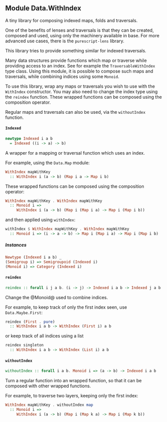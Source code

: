 ## Module Data.WithIndex

A tiny library for composing indexed maps, folds and traversals.

One of the benefits of lenses and traversals is that they can be
created, composed and used, using only the machinery available in base.
For more advanced use cases, there is the `purescript-lens` library.

This library tries to provide something similar for indexed traversals.

Many data structures provide functions which map or traverse while providing
access to an index. See for example the `TraversableWithIndex` type class.
Using this module, it is possible to compose such maps and traversals, 
while combining indices using some `Monoid`.

To use this library, wrap any maps or traversals you wish to use with the `WithIndex`
constructor. You may also need to change the index type using the `reindex`
function. These wrapped functions can be composed using the composition operator.

Regular maps and traversals can also be used, via the `withoutIndex` function.

#### `Indexed`

``` purescript
newtype Indexed i a b
  = Indexed ((i -> a) -> b)
```

A wrapper for a mapping or traversal function which uses an index.

For example, using the `Data.Map` module:

```purescript
WithIndex mapWithKey
  :: WithIndex i (a -> b) (Map i a -> Map i b)
```

These wrapped functions can be composed using the composition operator:

```purescript
WithIndex mapWithKey . WithIndex mapWithKey
  :: Monoid i =>
     WithIndex i (a -> b) (Map i (Map i a) -> Map i (Map i b))
```

and then applied using `withIndex`:

```purescript
withIndex $ WithIndex mapWithKey . WithIndex mapWithKey
  :: Monoid i => (i -> a -> b) -> Map i (Map i a) -> Map i (Map i b)
```

##### Instances
``` purescript
Newtype (Indexed i a b) _
(Semigroup i) => Semigroupoid (Indexed i)
(Monoid i) => Category (Indexed i)
```

#### `reindex`

``` purescript
reindex :: forall i j a b. (i -> j) -> Indexed i a b -> Indexed j a b
```

Change the @Monoid@ used to combine indices.

For example, to keep track of only the first index seen, use `Data.Maybe.First`:

```purescript
reindex (First . pure)
  :: WithIndex i a b -> WithIndex (First i) a b
```

or keep track of all indices using a list

```purescript
reindex singleton
  :: WithIndex i a b -> WithIndex (List i) a b
```

#### `withoutIndex`

``` purescript
withoutIndex :: forall i a b. Monoid i => (a -> b) -> Indexed i a b
```

Turn a regular function into an wrapped function, so that it can be
composed with other wrapped functions.

For example, to traverse two layers, keeping only the first index:

```purescript
WithIndex mapWithKey . withoutIndex map
  :: Monoid i =>
     WithIndex i (a -> b) (Map i (Map k a) -> Map i (Map k b))
```


